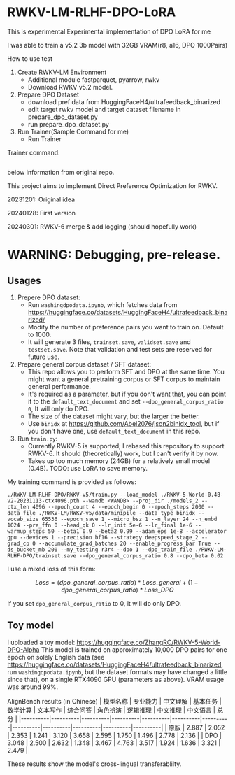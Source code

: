 # RWKV-LM-RLHF-DPO-LoRA

This is experimental Experimental implementation of DPO LoRA for me

I was able to train a v5.2 3b model with 32GB VRAM(r8, a16, DPO 1000Pairs)

How to use test

1. Create RWKV-LM Environment
   - Additional module fastparquet, pyarrow, rwkv
   - Download RWKV v5.2 model.
2. Prepare DPO Dataset
   - download pref data from HuggingFaceH4/ultrafeedback_binarized 
   - edit target rwkv model and target dataset filename in prepare_dpo_dataset.py
   - run prepare_dpo_dataset.py
3. Run Trainer(Sample Command for me)
   - Run Trainer
   
Trainer command:
``` python train.py --load_model RWKV-5-World-3B-v2-20231113-ctx4096.pth --wandb test --proj_dir models_2 --ctx_len 4096 --epoch_count 4 --epoch_begin 0 --epoch_steps 2000 --data_file default_text_document --data_type binidx --vocab_size 65536 --epoch_save 1 --micro_bsz 1 --n_layer 32 --n_embd 2560 --pre_ffn 0 --head_qk 0 --lr_init 5e-6 --lr_final 1e-6 --warmup_steps 50 --beta1 0.9 --beta2 0.99 --adam_eps 1e-8 --accelerator gpu --devices 2 --precision bf16 --strategy deepspeed_stage_2_offload --grad_cp 0 --accumulate_grad_batches 20 --enable_progress_bar True --ds_bucket_mb 200 --my_testing r3r4 --dpo 1 --dpo_train_file trainset.save --dpo_general_corpus_ratio 0 --dpo_beta 0.02 --lora --lora_r 8 --lora_alpha 16 --lora_dropout 0.01 --lora_parts=att,ffn,time,ln
```

below information from original repo.

This project aims to implement Direct Preference Optimization for RWKV. 

20231201: Original idea

20240128: First version

20240301: RWKV-6 merge & add logging (should hopefully work)

# WARNING: Debugging, pre-release.

## Usages
1. Prepere DPO dataset:
   - Run `washingdpodata.ipynb`, which fetches data from https://huggingface.co/datasets/HuggingFaceH4/ultrafeedback_binarized/
   - Modify the number of preference pairs you want to train on. Default to 1000.
   - It will generate 3 files, `trainset.save`, `validset.save` and `testset.save`. Note that validation and test sets are reserved for future use.
2. Prepare general corpus dataset / SFT dataset:
   - This repo allows you to perform SFT and DPO at the same time. You might want a general pretraining corpus or SFT corpus to maintain general performance.
   - It's required as a parameter, but if you don't want that, you can point it to the `default_text_document` and set `--dpo_general_corpus_ratio 0`, It will only do DPO.
   - The size of the dataset might vary, but the larger the better.
   - Use `binidx` at https://github.com/Abel2076/json2binidx_tool, but if you don't have one, use `default_text_document` in this repo.
3. Run `train.py`:
   - Currently RWKV-5 is supported; I rebased this repository to support RWKV-6. It should (theoretically) work, but I can't verify it by now.
   - Takes up too much memory (24GB) for a relatively small model (0.4B). TODO: use LoRA to save memory.
 
My training command is provided as follows:
```
./RWKV-LM-RLHF-DPO/RWKV-v5/train.py --load_model ./RWKV-5-World-0.4B-v2-20231113-ctx4096.pth --wandb <WANDB> --proj_dir ./models_2 --ctx_len 4096 --epoch_count 4 --epoch_begin 0 --epoch_steps 2000 --data_file ./RWKV-LM/RWKV-v5/data/minipile --data_type binidx --vocab_size 65536 --epoch_save 1 --micro_bsz 1 --n_layer 24 --n_embd 1024 --pre_ffn 0 --head_qk 0 --lr_init 5e-6 --lr_final 1e-6 --warmup_steps 50 --beta1 0.9 --beta2 0.99 --adam_eps 1e-8 --accelerator gpu --devices 1 --precision bf16 --strategy deepspeed_stage_2 --grad_cp 0 --accumulate_grad_batches 20 --enable_progress_bar True --ds_bucket_mb 200 --my_testing r3r4 --dpo 1 --dpo_train_file ./RWKV-LM-RLHF-DPO/trainset.save --dpo_general_corpus_ratio 0.8 --dpo_beta 0.02
```

I use a mixed loss of this form: 
```math
Loss = (dpo\_general\_corpus\_ratio) * Loss\_general + (1 - dpo\_general\_corpus\_ratio) * Loss\_DPO
```

If you set `dpo_general_corpus_ratio` to 0, it will do only DPO.

## Toy model

I uploaded a toy model:
https://huggingface.co/ZhangRC/RWKV-5-World-DPO-Alpha
This model is trained on approximately 10,000 DPO pairs for one epoch on solely English data (see https://huggingface.co/datasets/HuggingFaceH4/ultrafeedback_binarized, run `washingdpodata.ipynb`, but the dataset formats may have changed a little since that), on a single RTX4090 GPU (parameters as above). VRAM usage was around 99%.

AlignBench results (in Chinese)
| 模型名称 | 专业能力 | 中文理解 | 基本任务 | 数学计算 | 文本写作 | 综合问答 | 角色扮演 | 逻辑推理 | 中文推理 | 中文语言 | 总分 |
|----------|----------|----------|----------|----------|----------|----------|----------|----------|----------|----------|----------|
| 原版 | 2.887 | 2.052 | 2.353 | 1.241 | 3.120 | 3.658 | 2.595 | 1.750 | 1.496 | 2.778 | 2.136 |
| DPO  | 3.048 | 2.500 | 2.632 | 1.348 | 3.467 | 4.763 | 3.517 | 1.924 | 1.636 | 3.321 | 2.479 |

These results show the model's cross-lingual transferablilty.

